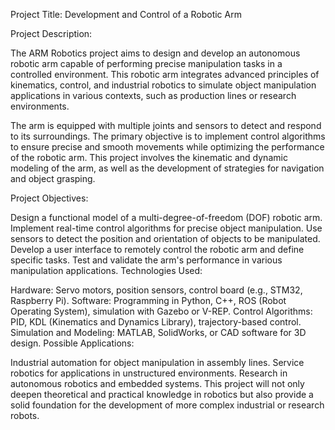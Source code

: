 Project Title: Development and Control of a Robotic Arm

Project Description:

The ARM Robotics project aims to design and develop an autonomous robotic arm capable of performing precise manipulation tasks in a controlled environment. This robotic arm integrates advanced principles of kinematics, control, and industrial robotics to simulate object manipulation applications in various contexts, such as production lines or research environments.

The arm is equipped with multiple joints and sensors to detect and respond to its surroundings. The primary objective is to implement control algorithms 
to ensure precise and smooth movements while optimizing the performance of the robotic arm. This project involves the kinematic and dynamic modeling of the
 arm, as well as the development of strategies for navigation and object grasping.

Project Objectives:

Design a functional model of a multi-degree-of-freedom (DOF) robotic arm.
Implement real-time control algorithms for precise object manipulation.
Use sensors to detect the position and orientation of objects to be manipulated.
Develop a user interface to remotely control the robotic arm and define specific tasks.
Test and validate the arm's performance in various manipulation applications.
Technologies Used:

Hardware: Servo motors, position sensors, control board (e.g., STM32, Raspberry Pi).
Software: Programming in Python, C++, ROS (Robot Operating System), simulation with Gazebo or V-REP.
Control Algorithms: PID, KDL (Kinematics and Dynamics Library), trajectory-based control.
Simulation and Modeling: MATLAB, SolidWorks, or CAD software for 3D design.
Possible Applications:

Industrial automation for object manipulation in assembly lines.
Service robotics for applications in unstructured environments.
Research in autonomous robotics and embedded systems.
This project will not only deepen theoretical and practical knowledge in robotics but also provide a solid foundation for the development of more complex 
industrial or research robots.